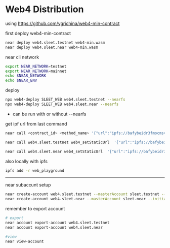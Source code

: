 # Web4 Distribution


using https://github.com/vgrichina/web4-min-contract

first deploy web4-min-contract
```sh
near deploy web4.sleet.testnet web4-min.wasm
near deploy web4.sleet.near web4-min.wasm
```

near cli network
```sh
export NEAR_NETWORK=testnet
export NEAR_NETWORK=mainnet
echo $NEAR_NETWORK 
echo $NEAR_ENV
```

deploy

```sh
npx web4-deploy SLEET_WEB web4.sleet.testnet --nearfs
npx web4-deploy SLEET_WEB web4.sleet.near --nearfs
```
- can be run with or without --nearfs

get ipf url from last command
```sh
near call <contract_id> <method_name> '{"url":"ipfs://bafybeidr3fmocmsvy4wkj2lpjuycbblxrqtipo3j76son5b6fxfhn4mwim"}'

near call web4.sleet.testnet web4_setStaticUrl  '{"url":"ipfs://bafybeidr3fmocmsvy4wkj2lpjuycbblxrqtipo3j76son5b6fxfhn4mwim"}' --use-account  web4.sleet.testnet

near call web4.sleet.near web4_setStaticUrl  '{"url":"ipfs://bafybeidr3fmocmsvy4wkj2lpjuycbblxrqtipo3j76son5b6fxfhn4mwim"}' --use-account web4.sleet.near
```


also locally with ipfs
```sh
ipfs add -r web_playground
```


---




near subaccunt setup

```sh
near create-account web4.sleet.testnet --masterAccount sleet.testnet --initialBalance 1
near create-account web4.sleet.near --masterAccount sleet.near --initialBalance 0.5
```

remember to export account
```sh
# export
near account export-account web4.sleet.testnet
near account export-account web4.sleet.near

#view
near view-account 
```